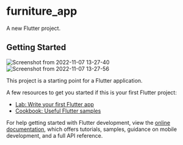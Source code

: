 
# furniture_app

A new Flutter project.

## Getting Started

![Screenshot from 2022-11-07 13-27-40](https://user-images.githubusercontent.com/57985235/200299450-24936499-5d31-4e5f-834d-9baa1373193c.png) ![Screenshot from 2022-11-07 13-27-56](https://user-images.githubusercontent.com/57985235/200299608-7ae3e030-8718-4c72-8ae3-31b1e7891267.png)



This project is a starting point for a Flutter application.

A few resources to get you started if this is your first Flutter project:

- [Lab: Write your first Flutter app](https://docs.flutter.dev/get-started/codelab)
- [Cookbook: Useful Flutter samples](https://docs.flutter.dev/cookbook)

For help getting started with Flutter development, view the
[online documentation](https://docs.flutter.dev/), which offers tutorials,
samples, guidance on mobile development, and a full API reference.
